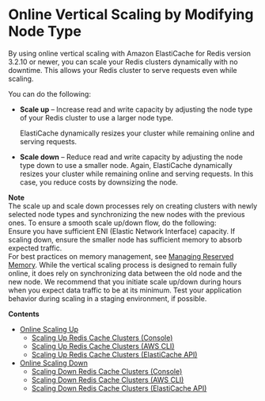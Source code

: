 # Online Vertical Scaling by Modifying Node Type<a name="redis-cluster-vertical-scaling"></a>

By using online vertical scaling with Amazon ElastiCache for Redis version 3\.2\.10 or newer, you can scale your Redis clusters dynamically with no downtime\. This allows your Redis cluster to serve requests even while scaling\.

You can do the following:
+ **Scale up** – Increase read and write capacity by adjusting the node type of your Redis cluster to use a larger node type\.

  ElastiCache dynamically resizes your cluster while remaining online and serving requests\.
+ **Scale down** – Reduce read and write capacity by adjusting the node type down to use a smaller node\. Again, ElastiCache dynamically resizes your cluster while remaining online and serving requests\. In this case, you reduce costs by downsizing the node\.

**Note**  
The scale up and scale down processes rely on creating clusters with newly selected node types and synchronizing the new nodes with the previous ones\. To ensure a smooth scale up/down flow, do the following:  
Ensure you have sufficient ENI \(Elastic Network Interface\) capacity\. If scaling down, ensure the smaller node has sufficient memory to absorb expected traffic\.   
For best practices on memory management, see [Managing Reserved Memory](redis-memory-management.md)\. 
While the vertical scaling process is designed to remain fully online, it does rely on synchronizing data between the old node and the new node\. We recommend that you initiate scale up/down during hours when you expect data traffic to be at its minimum\. 
Test your application behavior during scaling in a staging environment, if possible\. 

**Contents**
+ [Online Scaling Up](redis-cluster-vertical-scaling-scaling-up.md)
  + [Scaling Up Redis Cache Clusters \(Console\)](redis-cluster-vertical-scaling-scaling-up.md#redis-cluster-vertical-scaling-console)
  + [Scaling Up Redis Cache Clusters \(AWS CLI\)](redis-cluster-vertical-scaling-scaling-up.md#Scaling.RedisStandalone.ScaleUp.CLI)
  + [Scaling Up Redis Cache Clusters \(ElastiCache API\)](redis-cluster-vertical-scaling-scaling-up.md#VeticalScaling.RedisReplGrps.ScaleUp.API)
+ [Online Scaling Down](redis-cluster-vertical-scaling-scaling-down.md)
  + [Scaling Down Redis Cache Clusters \(Console\)](redis-cluster-vertical-scaling-scaling-down.md#redis-cluster-vertical-scaling-down-console)
  + [Scaling Down Redis Cache Clusters \(AWS CLI\)](redis-cluster-vertical-scaling-scaling-down.md#Scaling.RedisStandalone.ScaleDown.CLI)
  + [Scaling Down Redis Cache Clusters \(ElastiCache API\)](redis-cluster-vertical-scaling-scaling-down.md#Scaling.Vertical.ScaleDown.API)